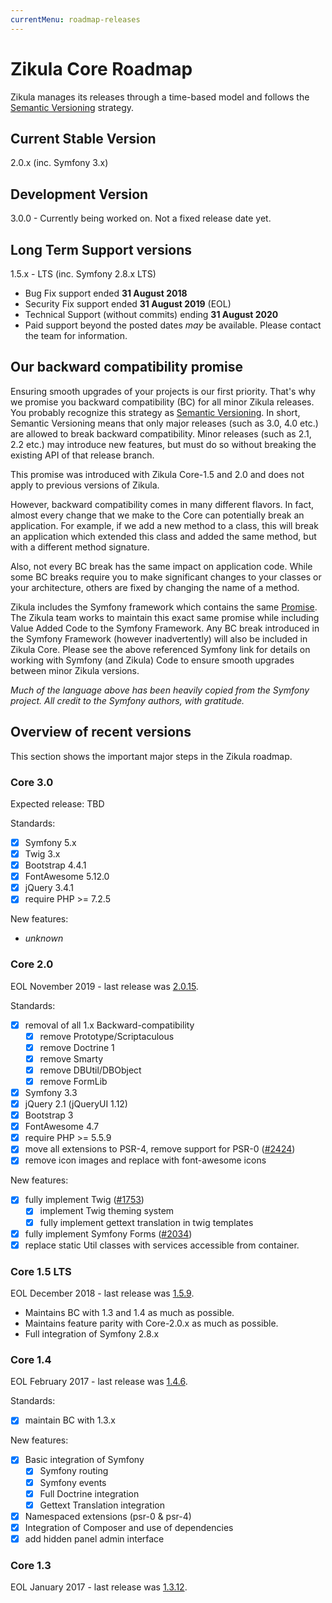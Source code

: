 ```yaml
---
currentMenu: roadmap-releases
---
```

# Zikula Core Roadmap

Zikula manages its releases through a time-based model and follows the [Semantic Versioning](https://semver.org/) strategy. 

## Current Stable Version

2.0.x (inc. Symfony 3.x)

## Development Version

3.0.0 - Currently being worked on. Not a fixed release date yet.

## Long Term Support versions

1.5.x - LTS (inc. Symfony 2.8.x LTS)

- Bug Fix support ended **31 August 2018**
- Security Fix support ended **31 August 2019** (EOL)
- Technical Support (without commits) ending **31 August 2020**
- Paid support beyond the posted dates _may_ be available. Please contact the team for information.

## Our backward compatibility promise

Ensuring smooth upgrades of your projects is our first priority.
That's why we promise you backward compatibility (BC) for all minor Zikula releases. You probably recognize this
strategy as [Semantic Versioning](https://semver.org/). In short, Semantic Versioning means that only major releases
(such as 3.0, 4.0 etc.) are allowed to break backward compatibility. Minor releases (such as 2.1, 2.2 etc.) may
introduce new features, but must do so without breaking the existing API of that release branch.

This promise was introduced with Zikula Core-1.5 and 2.0 and does not apply to previous versions of Zikula.

However, backward compatibility comes in many different flavors. In fact, almost every change that we make to the Core
can potentially break an application. For example, if we add a new method to a class, this will break an application which
extended this class and added the same method, but with a different method signature.

Also, not every BC break has the same impact on application code. While some BC breaks require you to make significant
changes to your classes or your architecture, others are fixed by changing the name of a method.

Zikula includes the Symfony framework which contains the same [Promise](https://symfony.com/doc/current/contributing/code/bc.html).
The Zikula team works to maintain this exact same promise while including Value Added Code to the Symfony Framework.
Any BC break introduced in the Symfony Framework (however inadvertently) will also be included in Zikula Core. Please see
the above referenced Symfony link for details on working with Symfony (and Zikula) Code to ensure smooth upgrades between
minor Zikula versions.

_Much of the language above has been heavily copied from the Symfony project. All credit to the Symfony authors, with gratitude._

## Overview of recent versions

This section shows the important major steps in the Zikula roadmap.

### Core 3.0

Expected release: TBD

Standards:

- [x] Symfony 5.x
- [x] Twig 3.x
- [x] Bootstrap 4.4.1
- [x] FontAwesome 5.12.0
- [x] jQuery 3.4.1
- [x] require PHP >= 7.2.5

New features:

- _unknown_

### Core 2.0

EOL November 2019 - last release was [2.0.15](https://github.com/zikula/core/releases/tag/2.0.15).

Standards:

- [x] removal of all 1.x Backward-compatibility
  - [x] remove Prototype/Scriptaculous
  - [x] remove Doctrine 1
  - [x] remove Smarty
  - [x] remove DBUtil/DBObject
  - [x] remove FormLib
- [x] Symfony 3.3
- [x] jQuery 2.1 (jQueryUI 1.12)
- [x] Bootstrap 3
- [x] FontAwesome 4.7
- [x] require PHP >= 5.5.9
- [x] move all extensions to PSR-4, remove support for PSR-0 ([#2424](https://github.com/zikula/core/issues/2424))
- [x] remove icon images and replace with font-awesome icons

New features:

- [x] fully implement Twig ([#1753](https://github.com/zikula/core/issues/1753))
  - [x] implement Twig theming system
  - [x] fully implement gettext translation in twig templates 
- [x] fully implement Symfony Forms ([#2034](https://github.com/zikula/core/issues/2034))
- [x] replace static Util classes with services accessible from container.

### Core 1.5 LTS

EOL December 2018 - last release was [1.5.9](https://github.com/zikula/core/releases/tag/1.5.9).

- Maintains BC with 1.3 and 1.4 as much as possible.
- Maintains feature parity with Core-2.0.x as much as possible.
- Full integration of Symfony 2.8.x

### Core 1.4

EOL February 2017 - last release was [1.4.6](https://github.com/zikula/core/releases/tag/1.4.6).

Standards:

- [x] maintain BC with 1.3.x

New features:

- [x] Basic integration of Symfony
  - [x] Symfony routing
  - [x] Symfony events
  - [x] Full Doctrine integration
  - [x] Gettext Translation integration
- [x] Namespaced extensions (psr-0 & psr-4)
- [x] Integration of Composer and use of dependencies
- [x] add hidden panel admin interface

### Core 1.3

EOL January 2017 - last release was [1.3.12](https://github.com/zikula/core/releases/tag/1.3.12).
